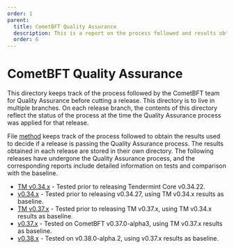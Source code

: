 ```yaml
---
order: 1
parent:
  title: CometBFT Quality Assurance
  description: This is a report on the process followed and results obtained when running v0.34.x on testnets
  order: 6
---
```


# CometBFT Quality Assurance

This directory keeps track of the process followed by the CometBFT team
for Quality Assurance before cutting a release.
This directory is to live in multiple branches. On each release branch,
the contents of this directory reflect the status of the process
at the time the Quality Assurance process was applied for that release.

File [method](method.md) keeps track of the process followed to obtain the results
used to decide if a release is passing the Quality Assurance process.
The results obtained in each release are stored in their own directory.
The following releases have undergone the Quality Assurance process, and the corresponding reports include detailed information on tests and comparison with the baseline.

* [TM v0.34.x](TMCore-QA-34.md) - Tested prior to releasing Tendermint Core v0.34.22.
* [v0.34.x](CometBFT-QA-34.md) - Tested prior to releasing v0.34.27, using TM v0.34.x results as baseline.
* [TM v0.37.x](TMCore-QA-37.md) - Tested prior to releasing TM v0.37.x, using TM v0.34.x results as baseline.
* [v0.37.x](CometBFT-QA-37.md) - Tested on CometBFT v0.37.0-alpha3, using TM v0.37.x results as baseline.
* [v0.38.x](CometBFT-QA-38.md) - Tested on v0.38.0-alpha.2, using v0.37.x results as baseline.
